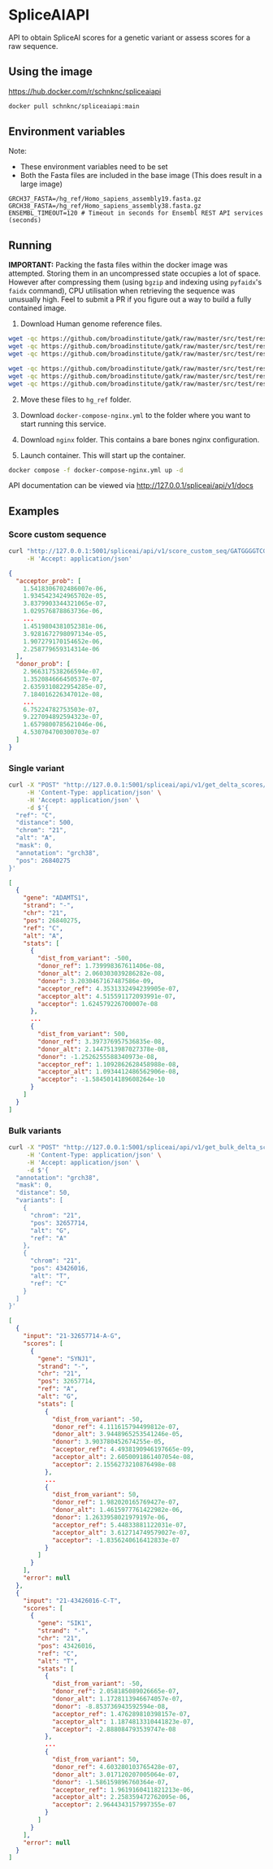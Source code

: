# SpliceAIAPI

API to obtain SpliceAI scores for a genetic variant or assess scores for a raw sequence.

## Using the image
https://hub.docker.com/r/schnknc/spliceaiapi

```sh
docker pull schnknc/spliceaiapi:main
```

## Environment variables

Note: 
- These environment variables need to be set
- Both the Fasta files are included in the base image (This does result in a large image)

```
GRCH37_FASTA=/hg_ref/Homo_sapiens_assembly19.fasta.gz
GRCH38_FASTA=/hg_ref/Homo_sapiens_assembly38.fasta.gz
ENSEMBL_TIMEOUT=120 # Timeout in seconds for Ensembl REST API services (seconds)
```

## Running

**IMPORTANT:** Packing the fasta files within the docker image was attempted. Storing them in an uncompressed state
occupies a lot of space. However after compressing them (using `bgzip` and indexing using `pyfaidx`'s `faidx` command), CPU utilisation when retrieving the sequence was unusually high. Feel to submit a PR if you figure out a way to build a fully contained image.

1. Download Human genome reference files.

```sh
wget -qc https://github.com/broadinstitute/gatk/raw/master/src/test/resources/large/Homo_sapiens_assembly19.fasta.gz
wget -qc https://github.com/broadinstitute/gatk/raw/master/src/test/resources/large/Homo_sapiens_assembly19.fasta.gz.fai
wget -qc https://github.com/broadinstitute/gatk/raw/master/src/test/resources/large/Homo_sapiens_assembly19.fasta.gz.gzi

wget -qc https://github.com/broadinstitute/gatk/raw/master/src/test/resources/large/Homo_sapiens_assembly38.fasta.gz
wget -qc https://github.com/broadinstitute/gatk/raw/master/src/test/resources/large/Homo_sapiens_assembly38.fasta.gz.fai
wget -qc https://github.com/broadinstitute/gatk/raw/master/src/test/resources/large/Homo_sapiens_assembly38.fasta.gz.gzi
```

2. Move these files to `hg_ref` folder.

3. Download `docker-compose-nginx.yml` to the folder where you want to start running this service.

3. Download `nginx` folder. This contains a bare bones nginx configuration.

4. Launch container. This will start up the container.
```sh
docker compose -f docker-compose-nginx.yml up -d
```

API documentation can be viewed via http://127.0.0.1/spliceai/api/v1/docs

## Examples

### Score custom sequence
```sh
curl "http://127.0.0.1:5001/spliceai/api/v1/score_custom_seq/GATGGGGTCGCGAGGGTGTGGCAGGGG" \
     -H 'Accept: application/json'
```

```json
{
  "acceptor_prob": [
    1.5418306702486007e-06,
    1.9345423424965702e-05,
    3.8379903344321065e-07,
    1.029576878863736e-06,
    ...
    1.4519804381052381e-06,
    3.9281672798097134e-05,
    1.907279170154652e-06,
    2.258779659314314e-06
  ],
  "donor_prob": [
    2.966317538266594e-07,
    1.352084666450537e-07,
    2.6359310822954285e-07,
    7.184016226347012e-08,
    ...
    6.75224782753503e-07,
    9.227094892594323e-07,
    1.6579800785621046e-06,
    4.530704700300703e-07
  ]
}
```

### Single variant
```sh
curl -X "POST" "http://127.0.0.1:5001/spliceai/api/v1/get_delta_scores/" \
     -H 'Content-Type: application/json' \
     -H 'Accept: application/json' \
     -d $'{
  "ref": "C",
  "distance": 500,
  "chrom": "21",
  "alt": "A",
  "mask": 0,
  "annotation": "grch38",
  "pos": 26840275
}'
```

```json
[
  {
    "gene": "ADAMTS1",
    "strand": "-",
    "chr": "21",
    "pos": 26840275,
    "ref": "C",
    "alt": "A",
    "stats": [
      {
        "dist_from_variant": -500,
        "donor_ref": 1.739998367611406e-08,
        "donor_alt": 2.060303039286282e-08,
        "donor": 3.2030467167487586e-09,
        "acceptor_ref": 4.3531332494239905e-07,
        "acceptor_alt": 4.515591172093991e-07,
        "acceptor": 1.624579226700007e-08
      },
      ...
      {
        "dist_from_variant": 500,
        "donor_ref": 3.397376957536835e-08,
        "donor_alt": 2.1447513987027378e-08,
        "donor": -1.2526255588340973e-08,
        "acceptor_ref": 1.1092862628458988e-08,
        "acceptor_alt": 1.0934412486562906e-08,
        "acceptor": -1.5845014189608264e-10
      }
    ]
  }
]
```

### Bulk variants
```sh
curl -X "POST" "http://127.0.0.1:5001/spliceai/api/v1/get_bulk_delta_scores/" \
     -H 'Content-Type: application/json' \
     -H 'Accept: application/json' \
     -d $'{
  "annotation": "grch38",
  "mask": 0,
  "distance": 50,
  "variants": [
    {
      "chrom": "21",
      "pos": 32657714,
      "alt": "G",
      "ref": "A"
    },
    {
      "chrom": "21",
      "pos": 43426016,
      "alt": "T",
      "ref": "C"
    }
  ]
}'
```

```json
[
  {
    "input": "21-32657714-A-G",
    "scores": [
      {
        "gene": "SYNJ1",
        "strand": "-",
        "chr": "21",
        "pos": 32657714,
        "ref": "A",
        "alt": "G",
        "stats": [
          {
            "dist_from_variant": -50,
            "donor_ref": 4.111615794499812e-07,
            "donor_alt": 3.9448965253541246e-05,
            "donor": 3.903780452674255e-05,
            "acceptor_ref": 4.4938190946197665e-09,
            "acceptor_alt": 2.6050091861407054e-08,
            "acceptor": 2.1556273210876498e-08
          },
          ...
          {
            "dist_from_variant": 50,
            "donor_ref": 1.982020165769427e-07,
            "donor_alt": 1.4615977761422982e-06,
            "donor": 1.2633958021979197e-06,
            "acceptor_ref": 5.44833881122031e-07,
            "acceptor_alt": 3.612714749579027e-07,
            "acceptor": -1.8356240616412833e-07
          }
        ]
      }
    ],
    "error": null
  },
  {
    "input": "21-43426016-C-T",
    "scores": [
      {
        "gene": "SIK1",
        "strand": "-",
        "chr": "21",
        "pos": 43426016,
        "ref": "C",
        "alt": "T",
        "stats": [
          {
            "dist_from_variant": -50,
            "donor_ref": 2.058185089026665e-07,
            "donor_alt": 1.1728113946674057e-07,
            "donor": -8.853736943592594e-08,
            "acceptor_ref": 1.476289810398157e-07,
            "acceptor_alt": 1.1874813310441823e-07,
            "acceptor": -2.888084793539747e-08
          },
          ...
          {
            "dist_from_variant": 50,
            "donor_ref": 4.603280103765428e-07,
            "donor_alt": 3.017120207005064e-07,
            "donor": -1.586159896760364e-07,
            "acceptor_ref": 1.9619160411821213e-06,
            "acceptor_alt": 2.258359472762095e-06,
            "acceptor": 2.9644343157997355e-07
          }
        ]
      }
    ],
    "error": null
  }
]
```
